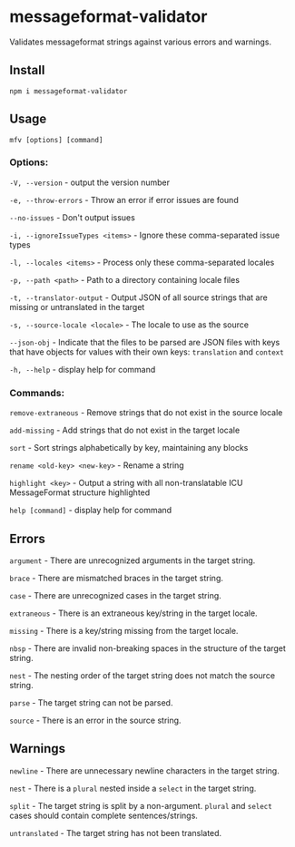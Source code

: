 # messageformat-validator

Validates messageformat strings against various errors and warnings.

## Install

```
npm i messageformat-validator
```

## Usage

`mfv [options] [command]`

### Options:

`-V, --version` - output the version number
  
`-e, --throw-errors` - Throw an error if error issues are found
  
`--no-issues` - Don't output issues
  
`-i, --ignoreIssueTypes <items>` - Ignore these comma-separated issue types
  
`-l, --locales <items>` - Process only these comma-separated locales
  
`-p, --path <path>` - Path to a directory containing locale files
  
`-t, --translator-output` - Output JSON of all source strings that are missing or untranslated in the target
  
`-s, --source-locale <locale>` - The locale to use as the source

`--json-obj` - Indicate that the files to be parsed are JSON files with keys that have objects for values with their own keys: `translation` and `context`
  
`-h, --help` - display help for command

### Commands:
  
`remove-extraneous` - Remove strings that do not exist in the source locale
  
`add-missing` - Add strings that do not exist in the target locale

`sort` - Sort strings alphabetically by key, maintaining any blocks
  
`rename <old-key> <new-key>` - Rename a string

`highlight <key>` - Output a string with all non-translatable ICU MessageFormat structure highlighted
  
`help [command]` - display help for command


## Errors

`argument` - There are unrecognized arguments in the target string.

`brace` - There are mismatched braces in the target string.

`case` - There are unrecognized cases in the target string.

`extraneous` - There is an extraneous key/string in the target locale.

`missing` - There is a key/string missing from the target locale.

`nbsp` - There are invalid non-breaking spaces in the structure of the target string.

`nest` - The nesting order of the target string does not match the source string.

`parse` - The target string can not be parsed.

`source` - There is an error in the source string.

## Warnings

`newline` - There are unnecessary newline characters in the target string.

`nest` - There is a `plural` nested inside a `select` in the target string.

`split` - The target string is split by a non-argument. `plural` and `select` cases should contain complete sentences/strings.

`untranslated` - The target string has not been translated.
